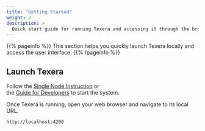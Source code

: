 ```yaml
---
title: "Getting Started"
weight: 2
description: >
  Quick start guide for running Texera and accessing it through the browser.
---
```


{{% pageinfo %}}
This section helps you quickly launch Texera locally and access the user interface.
{{% /pageinfo %}}

## Launch Texera

Follow the [Single Node Instruction](https://github.com/Texera/texera/wiki/Installing-Texera-on-a-Single-Node) or  
the [Guide for Developers](https://github.com/Texera/texera/wiki/Guide-for-Developers) to start the system.

Once Texera is running, open your web browser and navigate to its local URL.

```bash
http://localhost:4200
